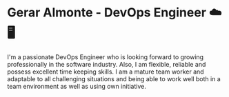 # Gerar Almonte - DevOps Engineer ☁️ 🖥️

I'm a passionate DevOps Engineer who is looking forward to growing professionally in the software industry. Also, I am flexible, reliable and possess excellent time keeping skills. I am a mature team worker and adaptable to all challenging situations and being able to work well both in a team environment as well as using own initiative.

